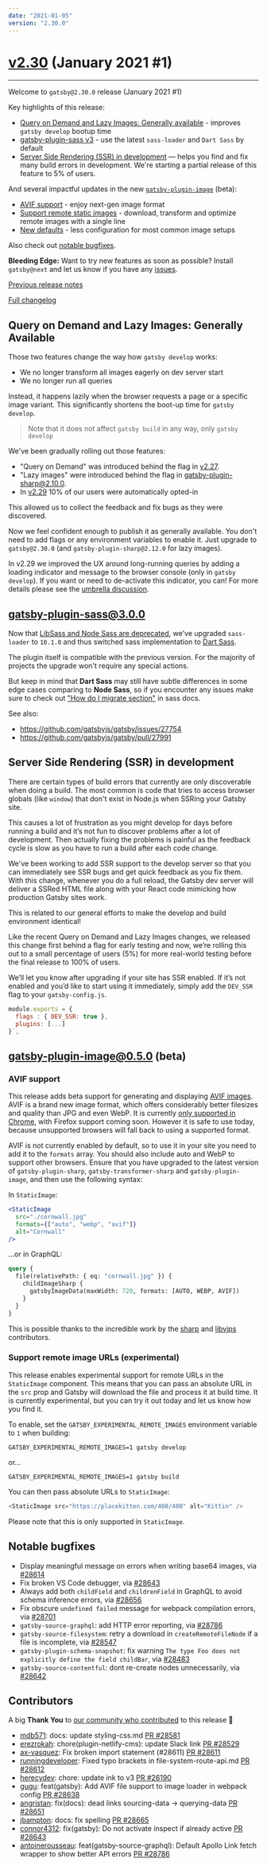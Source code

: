 ```yaml
---
date: "2021-01-05"
version: "2.30.0"
---
```


# [v2.30](https://github.com/gatsbyjs/gatsby/compare/gatsby@2.30.0-next.0...gatsby@2.30.0) (January 2021 #1)

---

Welcome to `gatsby@2.30.0` release (January 2021 #1)

Key highlights of this release:

- [Query on Demand and Lazy Images: Generally available](#query-on-demand-and-lazy-images-generally-available) - improves `gatsby develop` bootup time
- [gatsby-plugin-sass v3](#gatsby-plugin-sass300) - use the latest `sass-loader` and `Dart Sass` by default
- [Server Side Rendering (SSR) in development](#server-side-rendering-ssr-in-development) — helps you find and fix many build errors in development. We're starting a partial release of this feature to 5% of users.

And several impactful updates in the new [`gatsby-plugin-image`](#gatsby-plugin-image050-beta) (beta):

- [AVIF support](#avif-support) - enjoy next-gen image format
- [Support remote static images](#support-static-image-urls-experimental) - download, transform and optimize remote images with a single line
- [New defaults](#new-defaults) - less configuration for most common image setups

Also check out [notable bugfixes](#notable-bugfixes).

**Bleeding Edge:** Want to try new features as soon as possible? Install `gatsby@next` and let us know
if you have any [issues](https://github.com/gatsbyjs/gatsby/issues).

[Previous release notes](/docs/reference/release-notes/v2.29)

[Full changelog](https://github.com/gatsbyjs/gatsby/compare/gatsby@2.30.0-next.0...gatsby@2.30.0)

## Query on Demand and Lazy Images: Generally Available

Those two features change the way how `gatsby develop` works:

- We no longer transform all images eagerly on dev server start
- We no longer run all queries

Instead, it happens lazily when the browser requests a page or a specific image variant.
This significantly shortens the boot-up time for `gatsby develop`.

> Note that it does not affect `gatsby build` in any way, only `gatsby develop`

We've been gradually rolling out those features:

- "Query on Demand" was introduced behind the flag in [v2.27](/docs/reference/release-notes/v2.27#experimental-queries-on-demand).
- "Lazy images" were introduced behind the flag in [gatsby-plugin-sharp@2.10.0](/docs/reference/release-notes/v2.28#experimental-lazy-images-in-develop).
- In [v2.29](/docs/reference/release-notes/v2.29#queries-on-demand) 10% of our users were automatically opted-in

This allowed us to collect the feedback and fix bugs as they were discovered.

Now we feel confident enough to publish it as generally available. You don't need to add flags or any environment
variables to enable it. Just upgrade to `gatsby@2.30.0` (and `gatsby-plugin-sharp@2.12.0` for lazy images).

In v2.29 we improved the UX around long-running queries by adding a loading indicator and message to the browser console (only in `gatsby develop`). If you want or need to de-activate this indicator, you can! For more details please see the [umbrella discussion](https://github.com/gatsbyjs/gatsby/discussions/27620).

## gatsby-plugin-sass@3.0.0

Now that [LibSass and Node Sass are deprecated](https://sass-lang.com/blog/libsass-is-deprecated), we've
upgraded `sass-loader` to `10.1.0` and thus switched sass implementation to [Dart Sass](https://sass-lang.com/dart-sass).

The plugin itself is compatible with the previous version. For the majority of projects the upgrade
won't require any special actions.

But keep in mind that **Dart Sass** may still have subtle differences in some edge cases comparing to **Node Sass**,
so if you encounter any issues make sure to check out ["How do I migrate section"](https://sass-lang.com/blog/libsass-is-deprecated#how-do-i-migrate) in sass docs.

See also:

- https://github.com/gatsbyjs/gatsby/issues/27754
- https://github.com/gatsbyjs/gatsby/pull/27991

## Server Side Rendering (SSR) in development
There are certain types of build errors that currently are only discoverable when doing a build. The most common is code that tries to access browser globals (like `window`) that don't exist in Node.js when SSRing your Gatsby site.

This causes a lot of frustration as you might develop for days before running a build and it’s not fun to discover problems after a lot of development. Then actually fixing the problems is painful as the feedback cycle is slow as you have to run a build after each code change.

We've been working to add SSR support to the develop server so that you can immediately see SSR bugs and get quick feedback as you fix them. With this change, whenever you do a full reload, the Gatsby dev server will deliver a SSRed HTML file along with your React code mimicking how production Gatsby sites work.

This is related to our general efforts to make the develop and build environment identical!

Like the recent Query on Demand and Lazy Images changes, we released this change first behind a flag for early testing and now, we’re rolling this out to a small percentage of users (5%) for more real-world testing before the final release to 100% of users.

We’ll let you know after upgrading if your site has SSR enabled. If it’s not enabled and you’d like to start using it immediately, simply add the `DEV_SSR` flag to your `gatsby-config.js`.

```js
module.exports = {
  flags : { DEV_SSR: true },
  plugins: [...]
}`,
```


## gatsby-plugin-image@0.5.0 (beta)

### AVIF support

This release adds beta support for generating and displaying [AVIF images](https://netflixtechblog.com/avif-for-next-generation-image-coding-b1d75675fe4). AVIF is a brand new image format, which offers considerably better filesizes and quality than JPG and even WebP. It is currently [only supported in Chrome](https://caniuse.com/avif), with Firefox support coming soon. However it is safe to use today, because unsupported browsers will fall back to using a supported format.

AVIF is not currently enabled by default, so to use it in your site you need to add it to the `formats` array. You should also include auto and WebP to support other browsers. Ensure that you have upgraded to the latest version of `gatsby-plugin-sharp`, `gatsby-transformer-sharp` and `gatsby-plugin-image`, and then use the following syntax:

In `StaticImage`:

```jsx
<StaticImage
  src="./cornwall.jpg"
  formats={["auto", "webp", "avif"]}
  alt="Cornwall"
/>
```

...or in GraphQL:

```graphql
query {
  file(relativePath: { eq: "cornwall.jpg" }) {
    childImageSharp {
      gatsbyImageData(maxWidth: 720, formats: [AUTO, WEBP, AVIF])
    }
  }
}
```

This is possible thanks to the incredible work by the [sharp](https://sharp.pixelplumbing.com/) and [libvips](https://libvips.github.io/libvips/) contributors.

### Support remote image URLs (experimental)

This release enables experimental support for remote URLs in the `StaticImage` component. This means that you can pass an absolute URL in the `src` prop and Gatsby will download the file and process it at build time. It is currently experimental, but you can try it out today and let us know how you find it.

To enable, set the `GATSBY_EXPERIMENTAL_REMOTE_IMAGES` environment variable to `1` when building:

```shell
GATSBY_EXPERIMENTAL_REMOTE_IMAGES=1 gatsby develop
```

or...

```shell
GATSBY_EXPERIMENTAL_REMOTE_IMAGES=1 gatsby build
```

You can then pass absolute URLs to `StaticImage`:

```js
<StaticImage src="https://placekitten.com/400/400" alt="Kittin" />
```

Please note that this is only supported in `StaticImage`.

## Notable bugfixes

- Display meaningful message on errors when writing base64 images, via [#28614](https://github.com/gatsbyjs/gatsby/pull/28614)
- Fix broken VS Code debugger, via [#28643](https://github.com/gatsbyjs/gatsby/pull/28643)
- Always add both `childField` and `childrenField` in GraphQL to avoid schema inference errors, via [#28656](https://github.com/gatsbyjs/gatsby/pull/28656)
- Fix obscure `undefined failed` message for webpack compilation errors, via [#28701](https://github.com/gatsbyjs/gatsby/pull/28701)
- `gatsby-source-graphql`: add HTTP error reporting, via [#28786](https://github.com/gatsbyjs/gatsby/pull/28786)
- `gatsby-source-filesystem`: retry a download in `createRemoteFileNode` if a file is incomplete, via [#28547](https://github.com/gatsbyjs/gatsby/pull/28547)
- `gatsby-plugin-schema-snapshot`: fix warning `The type Foo does not explicitly define the field childBar`, via [#28483](https://github.com/gatsbyjs/gatsby/pull/28483)
- `gatsby-source-contentful`: dont re-create nodes unnecessarily, via [#28642](https://github.com/gatsbyjs/gatsby/pull/28642)

## Contributors

A big **Thank You** to [our community who contributed](https://github.com/gatsbyjs/gatsby/compare/gatsby@2.30.0-next.0...gatsby@2.30.0) to this release 💜

- [mdb571](https://github.com/mdb571): docs: update styling-css.md [PR #28581](https://github.com/gatsbyjs/gatsby/pull/28581)
- [erezrokah](https://github.com/erezrokah): chore(plugin-netlify-cms): update Slack link [PR #28529](https://github.com/gatsbyjs/gatsby/pull/28529)
- [ax-vasquez](https://github.com/ax-vasquez): Fix broken import statement (#28611) [PR #28611](https://github.com/gatsbyjs/gatsby/pull/28611)
- [runningdeveloper](https://github.com/runningdeveloper): Fixed typo brackets in file-system-route-api.md [PR #28612](https://github.com/gatsbyjs/gatsby/pull/28612)
- [herecydev](https://github.com/herecydev): chore: update ink to v3 [PR #26190](https://github.com/gatsbyjs/gatsby/pull/26190)
- [gugu](https://github.com/gugu): feat(gatsby): Add AVIF file support to image loader in webpack config [PR #28638](https://github.com/gatsbyjs/gatsby/pull/28638)
- [angristan](https://github.com/angristan): fix(docs): dead links sourcing-data -> querying-data [PR #28651](https://github.com/gatsbyjs/gatsby/pull/28651)
- [jbampton](https://github.com/jbampton): docs: fix spelling [PR #28665](https://github.com/gatsbyjs/gatsby/pull/28665)
- [connor4312](https://github.com/connor4312): fix(gatsby): Do not activate inspect if already active [PR #28643](https://github.com/gatsbyjs/gatsby/pull/28643)
- [antoinerousseau](https://github.com/antoinerousseau): feat(gatsby-source-graphql): Default Apollo Link fetch wrapper to show better API errors [PR #28786](https://github.com/gatsbyjs/gatsby/pull/28786)
